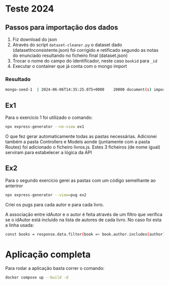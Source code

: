 # Teste 2024

## Passos para importação dos dados

1. Fiz download do json
2. Através do script `dataset-cleaner.py` o dataset dado (datasetInconsistente.json) foi corrigido e retificado segundo as notas do enunciado resultando no ficheiro final (dataset.json)
3. Trocar o nome do campo do identificador, neste caso `bookid` para `_id`
4. Executar o container que já conta com o mongo import


### Resultado

```bash
mongo-seed-1  | 2024-06-06T14:35:25.075+0000	20000 document(s) imported successfully. 0 document(s) failed to import.
```

## Ex1 

Para o exercicio 1 foi utilizado o comando:

```bash
npx express-generator --no-view ex1
```

O que fez gerar automaticamente todas as pastas necessárias.
Adicionei também a pasta Controllers e Models aonde (juntamente com a pasta Routes) foi adicionado o ficheiro livros.js. Estes 3 ficheiros (de nome igual) serviram para estabelecer a lógica da API

## Ex2

Para o segundo exercicio gerei as pastas com um código semelhante ao anteriror

```bash
npx express-generator --view=pug ex2
```

Criei os pugs para cada autor e para cada livro.

A associação entre idAutor e o autor é feita através de um filtro que verifica se o idAutor está incluído na lista de autores de cada livro.
No caso foi esta a linha usada:
```bash
const books = response.data.filter(book => book.author.includes(author));
```

# Aplicação completa

Para rodar a aplicação basta correr o comando:

```bash
docker compose up --build -d
```
